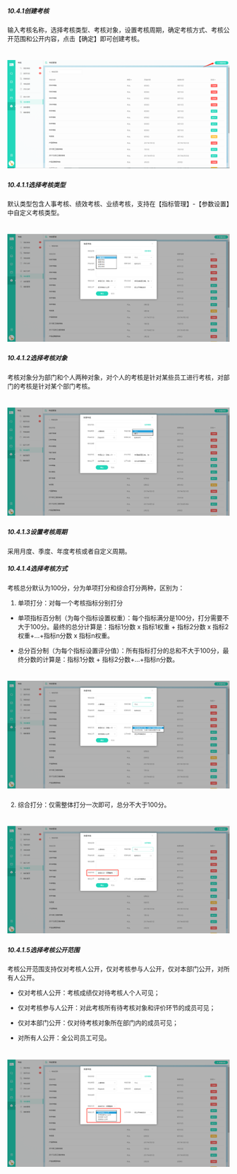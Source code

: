 ##### 10.4.1创建考核

输入考核名称，选择考核类型、考核对象，设置考核周期，确定考核方式、考核公开范围和公开内容，点击【确定】即可创建考核。

# ![](/assets/10.4.1创建考核.png)

##### 10.4.1.1选择考核类型

默认类型包含人事考核、绩效考核、业绩考核，支持在【指标管理】-【参数设置】中自定义考核类型。

# ![](/assets/10.4.1.1选择考核类型.png)

##### 10.4.1.2选择考核对象

考核对象分为部门和个人两种对象，对个人的考核是针对某些员工进行考核，对部门的考核是针对某个部门考核。

# ![](/assets/10.4.1.2选择考核对象.png)

##### 10.4.1.3设置考核周期

采用月度、季度、年度考核或者自定义周期。

##### 10.4.1.4选择考核方式

考核总分默认为100分，分为单项打分和综合打分两种，区别为：

1) 单项打分：对每一个考核指标分别打分

* 单项指标百分制（为每个指标设置权重）：每个指标满分是100分，打分需要不大于100分。最终的总分计算是：指标1分数 x 指标1权重 + 指标2分数 x  指标2权重+…+指标n分数 x 指标n权重。

* 总分百分制（为每个指标设置评分值）：所有指标打分的总和不大于100分，最终分数的计算是：指标1分数 + 指标2分数+…+指标n分数。

# ![](/assets/10.4.1.4选择考核方式.png)

2) 综合打分：仅需整体打分一次即可，总分不大于100分。
 
 # ![](/assets/10.4.1.5综合打分.png)

##### 10.4.1.5选择考核公开范围

考核公开范围支持仅对考核人公开，仅对考核参与人公开，仅对本部门公开，对所有人公开。

* 仅对考核人公开：考核成绩仅对待考核人个人可见；

* 仅对考核参与人公开：对此考核所有待考核对象和评价环节的成员可见；

* 仅对本部门公开：仅对待考核对象所在部门内的成员可见；

* 对所有人公开：全公司员工可见。

# ![](/assets/10.4.1.5考核公开.png)

 
 
